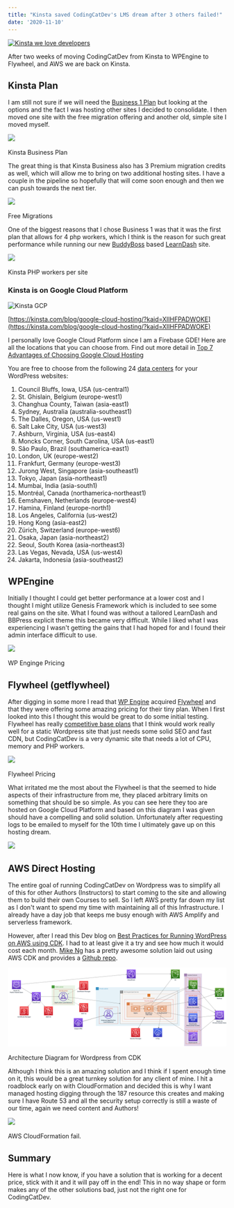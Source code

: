 ```yaml
---
title: "Kinsta saved CodingCatDev's LMS dream after 3 others failed!"
date: '2020-11-10'
---
```


[![Kinsta we love developers](https://res.cloudinary.com/ajonp/images/v1605119203/ccd-cloudinary/600x300-developers-light/600x300-developers-light.jpg)](https://kinsta.com?kaid=XIIHFPADWOKE)

After two weeks of moving CodingCatDev from Kinsta to WPEngine to Flywheel, and AWS we are back on Kinsta.

## Kinsta Plan

I am still not sure if we will need the [Business 1 Plan](https://kinsta.com/plans/) but looking at the options and the fact I was hosting other sites I decided to consolidate. I then moved one site with the free migration offering and another old, simple site I moved myself.

[![](https://res.cloudinary.com/ajonp/images/w_1024,h_681,c_scale/v1604999580/ccd-cloudinary/image_1693464a5/image-1024x681.png)](https://kinsta.com/plans/?kaid=XIIHFPADWOKE)

Kinsta Business Plan

The great thing is that Kinsta Business also has 3 Premium migration credits as well, which will allow me to bring on two additional hosting sites. I have a couple in the pipeline so hopefully that will come soon enough and then we can push towards the next tier.

[![](https://res.cloudinary.com/ajonp/images/v1604999845/ccd-cloudinary/image_1696b0d3e/image_1696b0d3e.png)](https://kinsta.com/knowledgebase/wordpress-migrations/?kaid=XIIHFPADWOKE)

Free Migrations

One of the biggest reasons that I chose Business 1 was that it was the first plan that allows for 4 php workers, which I think is the reason for such great performance while running our new [BuddyBoss](https://www.buddyboss.com/) based [LearnDash](https://learndash.idevaffiliate.com/976.html) site.

[![](https://res.cloudinary.com/ajonp/images/w_1024,h_566,c_scale/v1604999581/ccd-cloudinary/image-1_169428277/image-1-1024x566.png)](https://kinsta.com/plans/?kaid=XIIHFPADWOKE)

Kinsta PHP workers per site

### Kinsta is on Google Cloud Platform

![Kinsta GCP](https://res.cloudinary.com/ajonp/images/v1605119727/ccd-cloudinary/300x600-optimized-dark/300x600-optimized-dark.jpg)

[https://kinsta.com/blog/google-cloud-hosting/?kaid=XIIHFPADWOKE](https://kinsta.com/blog/google-cloud-hosting/?kaid=XIIHFPADWOKE)

I personally love Google Cloud Platform since I am a Firebase GDE! Here are all the locations that you can choose from. Find out more detail in [Top 7 Advantages of Choosing Google Cloud Hosting](https://kinsta.com/blog/google-cloud-hosting/?kaid=XIIHFPADWOKE)

You are free to choose from the following 24 [data centers](https://kinsta.com/knowledgebase/best-data-center/) for your WordPress websites:

1. Council Bluffs, Iowa, USA (us-central1)
2. St. Ghislain, Belgium (europe-west1)
3. Changhua County, Taiwan (asia-east1)
4. Sydney, Australia (australia-southeast1)
5. The Dalles, Oregon, USA (us-west1)
6. Salt Lake City, USA (us-west3)
7. Ashburn, Virginia, USA (us-east4)
8. Moncks Corner, South Carolina, USA (us-east1)
9. São Paulo, Brazil (southamerica-east1)
10. London, UK (europe-west2)
11. Frankfurt, Germany (europe-west3)
12. Jurong West, Singapore (asia-southeast1)
13. Tokyo, Japan (asia-northeast1)
14. Mumbai, India (asia-south1)
15. Montréal, Canada (northamerica-northeast1)
16. Eemshaven, Netherlands (europe-west4)
17. Hamina, Finland (europe-north1)
18. Los Angeles, California (us-west2)
19. Hong Kong (asia-east2)
20. Zürich, Switzerland (europe-west6)
21. Osaka, Japan (asia-northeast2)
22. Seoul, South Korea (asia-northeast3)
23. Las Vegas, Nevada, USA (us-west4)
24. Jakarta, Indonesia (asia-southeast2)

## WPEngine

Initially I thought I could get better performance at a lower cost and I thought I might utilize Genesis Framework which is included to see some real gains on the site. What I found was without a tailored LearnDash and BBPress explicit theme this became very difficult. While I liked what I was experiencing I wasn't getting the gains that I had hoped for and I found their admin interface difficult to use.

![](https://res.cloudinary.com/ajonp/images/w_874,h_1024,c_scale/v1605001356/ccd-cloudinary/image_169809906/image-874x1024.png)

WP Enginge Pricing

## Flywheel (getflywheel)

After digging in some more I read that [WP Engine](https://wpengine.com/blog/wp-engine-to-acquire-flywheel/) acquired [Flywheel](https://getflywheel.com/) and that they were offering some amazing pricing for their tiny plan. When I first looked into this I thought this would be great to do some initial testing. Flywheel has really [competitive base plans](https://getflywheel.com/pricing/) that I think would work really well for a static Wordpress site that just needs some solid SEO and fast CDN, but CodingCatDev is a very dynamic site that needs a lot of CPU, memory and PHP workers.

![](https://res.cloudinary.com/ajonp/images/w_1024,h_973,c_scale/v1605001549/ccd-cloudinary/image_17002c4f8/image-1024x973.png)

Flywheel Pricing

What irritated me the most about the Flywheel is that the seemed to hide aspects of their infrastructure from me, they placed arbitrary limits on something that should be so simple. As you can see here they too are hosted on Google Cloud Platform and based on this diagram I was given should have a compelling and solid solution. Unfortunately after requesting logs to be emailed to myself for the 10th time I ultimately gave up on this hosting dream.

![](https://res.cloudinary.com/ajonp/images/w_1024,h_971,c_scale/v1605002007/ccd-cloudinary/image_1702c8580/image-1024x971.png)

## AWS Direct Hosting

The entire goal of running CodingCatDev on Wordpress was to simplify all of this for other Authors (Instructors) to start coming to the site and allowing them to build their own Courses to sell. So I left AWS pretty far down my list as I don't want to spend my time with maintaining all of this Infrastructure. I already have a day job that keeps me busy enough with AWS Amplify and serverless framework.

However, after I read this Dev blog on [Best Practices for Running WordPress on AWS using CDK](https://dev.to/aws-builders/best-practices-for-running-wordpress-on-aws-using-cdk-aj9). I had to at least give it a try and see how much it would cost each month. [Mike Ng](https://dev.to/mike_ng) has a pretty awesome solution laid out using AWS CDK and provides a [Github repo](https://github.com/MikletNg/aws-serverless-wordpress).

![architecture-diagram-v2.png](https://github.com/MikletNg/aws-serverless-wordpress/blob/master/doc/architecture-diagram-v2.png?raw=true)

Architecture Diagram for Wordpress from CDK

Although I think this is an amazing solution and I think if I spent enough time on it, this would be a great turnkey solution for any client of mine. I hit a roadblock early on with CloudFormation and decided this is why I want managed hosting digging through the 187 resource this creates and making sure I have Route 53 and all the security setup correctly is still a waste of our time, again we need content and Authors!

![](https://res.cloudinary.com/ajonp/images/w_1024,h_504,c_scale/v1605002760/ccd-cloudinary/image_170447e74/image-1024x504.png)

AWS CloudFormation fail.

## Summary

Here is what I now know, if you have a solution that is working for a decent price, stick with it and it will pay off in the end! This in no way shape or form makes any of the other solutions bad, just not the right one for CodingCatDev.
